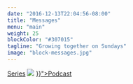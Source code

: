 ```yaml
---
date: "2016-12-13T22:04:56-08:00"
title: "Messages"
menu: "main"
weight: 25
blockColor: "#307015"
tagline: "Growing together on Sundays"
image: "block-messages.jpg"
---
```


<div class="page-buttons">
  <a href="messages/">Series</a>
  <img class="separator" src="img/nav-separator.png" />
  <a href="{{< relref "podcast.md" >}}">Podcast</a>
</div>

